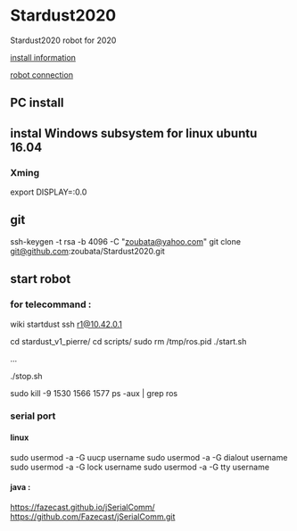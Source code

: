 # Stardust2020
Stardust2020 robot for 2020

[install information](install.md)

[robot connection](robot.md)


## PC install

## instal Windows subsystem for linux ubuntu 16.04
### Xming
export DISPLAY=:0.0

###

## git
 ssh-keygen -t rsa -b 4096 -C "zoubata@yahoo.com"
  git clone git@github.com:zoubata/Stardust2020.git
  
  

## start robot
### for telecommand :
wiki startdust 
ssh r1@10.42.0.1

  cd stardust_v1_pierre/
  cd scripts/
  sudo rm /tmp/ros.pid
  ./start.sh

...

 ./stop.sh
 
 
 
 sudo kill -9 1530 1566 1577
ps -aux | grep ros

### serial port
#### linux
sudo usermod -a -G uucp username
sudo usermod -a -G dialout username
sudo usermod -a -G lock username
sudo usermod -a -G tty username
#### java :
https://fazecast.github.io/jSerialComm/
https://github.com/Fazecast/jSerialComm.git
